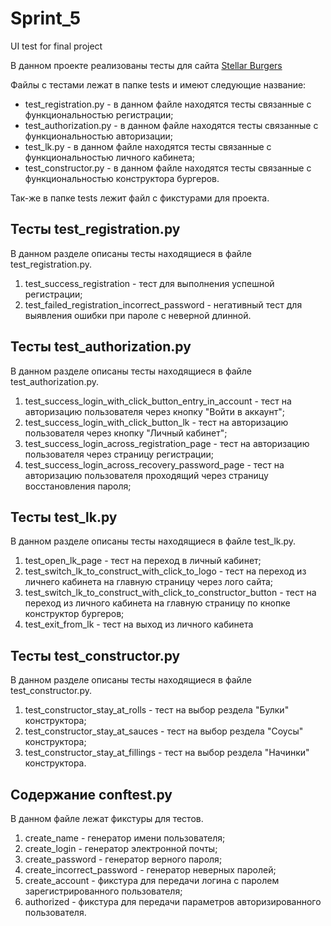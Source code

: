 # Sprint_5
UI test for final project

В данном проекте реализованы тесты для сайта [Stellar Burgers](https://stellarburgers.nomoreparties.site)

Файлы с тестами лежат в папке tests и имеют следующие название:
* test_registration.py - в данном файле находятся тесты связанные с функциональностью регистрации;
* test_authorization.py - в данном файле находятся тесты связанные с функциональностью авторизации;
* test_lk.py - в данном файле находятся тесты связанные с функциональностью личного кабинета;
* test_constructor.py - в данном файле находятся тесты связанные с функциональностью конструктора бургеров.

Так-же в папке tests лежит файл с фикстурами для проекта.

## Тесты test_registration.py
В данном разделе описаны тесты находящиеся в файле test_registration.py.

1. test_success_registration - тест для выполнения успешной регистрации;
2. test_failed_registration_incorrect_password - негативный тест для выявления ошибки при пароле с неверной длинной.

## Тесты test_authorization.py
В данном разделе описаны тесты находящиеся в файле test_authorization.py.

1. test_success_login_with_click_button_entry_in_account - тест на авторизацию пользователя через кнопку "Войти в аккаунт";
2. test_success_login_with_click_button_lk - тест на авторизацию пользователя через кнопку "Личный кабинет";
3. test_success_login_across_registration_page - тест на авторизацию пользователя через страницу регистрации;
4. test_success_login_across_recovery_password_page - тест на авторизацию пользователя проходящий через страницу восстановления пароля;

## Тесты test_lk.py
В данном разделе описаны тесты находящиеся в файле test_lk.py.

1. test_open_lk_page - тест на переход в личный кабинет;
2. test_switch_lk_to_construct_with_click_to_logo - тест на переход из личнего кабинета на главную страницу через лого сайта;
3. test_switch_lk_to_construct_with_click_to_constructor_button - тест на переход из личного кабинета на главную страницу по кнопке конструктор бургеров;
4. test_exit_from_lk - тест на выход из личного кабинета

## Тесты test_constructor.py
В данном разделе описаны тесты находящиеся в файле test_constructor.py.

1. test_constructor_stay_at_rolls - тест на выбор рездела "Булки" конструктора;
2. test_constructor_stay_at_sauces - тест на выбор рездела "Соусы" конструктора;
3. test_constructor_stay_at_fillings - тест на выбор рездела "Начинки" конструктора.

## Содержание conftest.py
В данном файле лежат фикстуры для тестов.

1. create_name - генератор имени пользователя;
2. create_login - генератор электронной почты;
3. create_password - генератор верного пароля;
4. create_incorrect_password - генератор неверных паролей;
5. create_account - фикстура для передачи логина с паролем зарегистрированного пользователя;
6. authorized - фикстура для передачи параметров авторизированного пользователя.